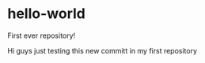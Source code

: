# hello-world
First ever repository!


Hi guys
just testing this new committ in my first repository

